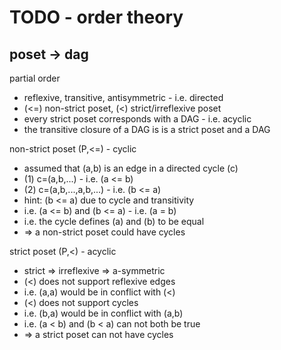 
<!-- ======================================================================= -->
# TODO - order theory

<!-- ======================================================================= -->
## poset -> dag

partial order

* reflexive, transitive, antisymmetric - i.e. directed
* (<=) non-strict poset, (<) strict/irreflexive poset
* every strict poset corresponds with a DAG - i.e. acyclic
* the transitive closure of a DAG is is a strict poset and a DAG

non-strict poset (P,<=) - cyclic

* assumed that (a,b) is an edge in a directed cycle (c)
* (1) c=(a,b,...) - i.e. (a <= b)
* (2) c=(a,b,...,a,b,...) - i.e. (b <= a)
* hint: (b <= a) due to cycle and transitivity
* i.e. (a <= b) and (b <= a) - i.e. (a = b)
* i.e. the cycle defines (a) and (b) to be equal
* => a non-strict poset could have cycles

strict poset (P,<) - acyclic

* strict => irreflexive => a-symmetric
* (<) does not support reflexive edges
* i.e. (a,a) would be in conflict with (<)
* (<) does not support cycles
* i.e. (b,a) would be in conflict with (a,b)
* i.e. (a < b) and (b < a) can not both be true
* => a strict poset can not have cycles
